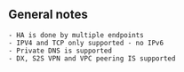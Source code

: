 ## General notes
    - HA is done by multiple endpoints
    - IPV4 and TCP only supported - no IPv6
    - Private DNS is supported 
    - DX, S2S VPN and VPC peering IS supported